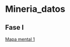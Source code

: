 # Mineria_datos

## Fase I
[Mapa mental 1](https://github.com/AileCastro/Mineria_datos/blob/main/Mapa%20mental_1_1597501.pdf)
